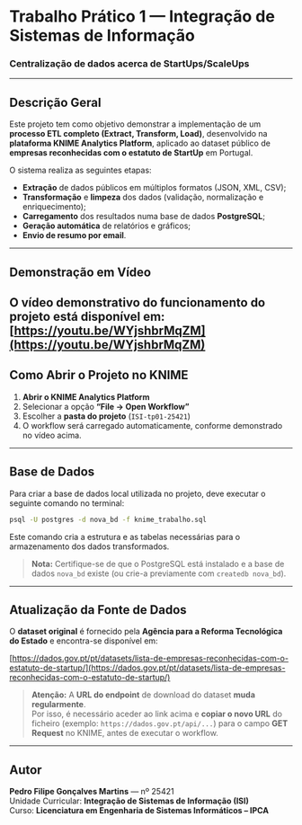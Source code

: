 # Trabalho Prático 1 — Integração de Sistemas de Informação
### **Centralização de dados acerca de StartUps/ScaleUps**

---

## Descrição Geral

Este projeto tem como objetivo demonstrar a implementação de um **processo ETL completo (Extract, Transform, Load)**, desenvolvido na **plataforma KNIME Analytics Platform**, aplicado ao dataset público de **empresas reconhecidas com o estatuto de StartUp** em Portugal.  

O sistema realiza as seguintes etapas:
- **Extração** de dados públicos em múltiplos formatos (JSON, XML, CSV);
- **Transformação** e **limpeza** dos dados (validação, normalização e enriquecimento);
- **Carregamento** dos resultados numa base de dados **PostgreSQL**;
- **Geração automática** de relatórios e gráficos;
- **Envio de resumo por email**.

---

## Demonstração em Vídeo

O vídeo demonstrativo do funcionamento do projeto está disponível em:  
[https://youtu.be/WYjshbrMqZM](https://youtu.be/WYjshbrMqZM)
---

## Como Abrir o Projeto no KNIME

1. **Abrir o KNIME Analytics Platform**  
2. Selecionar a opção **“File → Open Workflow”**  
3. Escolher a **pasta do projeto** (`ISI-tp01-25421`)  
4. O workflow será carregado automaticamente, conforme demonstrado no vídeo acima.

---

## Base de Dados

Para criar a base de dados local utilizada no projeto, deve executar o seguinte comando no terminal:

```bash
psql -U postgres -d nova_bd -f knime_trabalho.sql
```

Este comando cria a estrutura e as tabelas necessárias para o armazenamento dos dados transformados.

>  **Nota:** Certifique-se de que o PostgreSQL está instalado e a base de dados `nova_bd` existe (ou crie-a previamente com `createdb nova_bd`).

---

## Atualização da Fonte de Dados

O **dataset original** é fornecido pela **Agência para a Reforma Tecnológica do Estado** e encontra-se disponível em:

 [https://dados.gov.pt/pt/datasets/lista-de-empresas-reconhecidas-com-o-estatuto-de-startup/](https://dados.gov.pt/pt/datasets/lista-de-empresas-reconhecidas-com-o-estatuto-de-startup/)

>  **Atenção:** A **URL do endpoint** de download do dataset **muda regularmente**.  
> Por isso, é necessário aceder ao link acima e **copiar o novo URL** do ficheiro (exemplo: `https://dados.gov.pt/api/...`) para o campo **GET Request** no KNIME, antes de executar o workflow.

---

## Autor

**Pedro Filipe Gonçalves Martins** — nº 25421  
Unidade Curricular: **Integração de Sistemas de Informação (ISI)**  
Curso: **Licenciatura em Engenharia de Sistemas Informáticos – IPCA**
